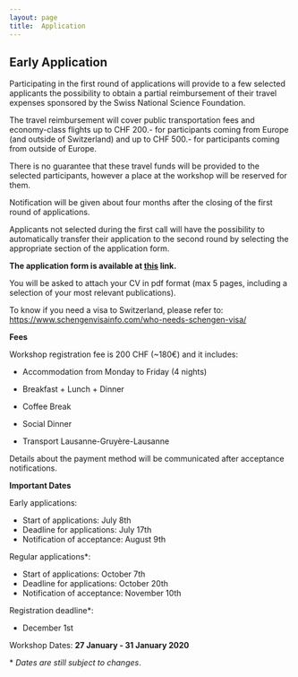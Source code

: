 ```yaml
---
layout: page
title:  Application
---
```


## Early Application

Participating in the first round of applications will provide to a few selected applicants the possibility to obtain a partial reimbursement of their travel expenses sponsored by the Swiss National Science Foundation.

The travel reimbursement will cover public transportation fees and economy-class flights up to CHF 200.- for participants coming from Europe (and outside of Switzerland) and up to CHF 500.- for participants coming from outside of Europe.

There is no guarantee that these travel funds will be provided to the selected participants, however a place at the workshop will be reserved for them.

Notification will be given about four months after the closing of the first round of applications.

Applicants not selected during the first call will have the possibility to automatically transfer their application to the second round by selecting the appropriate section of the application form.

**The application form is available at [this](https://docs.google.com/forms/d/e/1FAIpQLSdxfyNIgSYoNgIiq1lD2aleHOGknUsl2UeciGEFjAPzB1HQCg/viewform?usp=sf_link) link.**

You will be asked to attach your CV in pdf format (max 5 pages, including a selection of your most relevant publications).

To know if you need a visa to Switzerland, please refer to:  <https://www.schengenvisainfo.com/who-needs-schengen-visa/>

**Fees**

Workshop registration fee is 200 CHF (~180€) and it includes:

- Accommodation from Monday to Friday (4 nights)

- Breakfast + Lunch + Dinner

- Coffee Break

- Social Dinner

- Transport Lausanne-Gruyère-Lausanne

Details about the payment method will be communicated after acceptance notifications.

**Important Dates**

Early applications:
- Start of applications: July 8th
- Deadline for applications: July 17th
- Notification of acceptance: August 9th

Regular applications\*:
- Start of applications: October 7th
- Deadline for applications: October 20th
- Notification of acceptance: November 10th

Registration deadline*:
- December 1st

Workshop Dates: **27 January - 31 January 2020**

\* _Dates are still subject to changes_.

